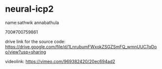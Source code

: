 # neural-icp2

name:sathwik annabathula

700#700759861

drive link for the source code:
https://drive.google.com/file/d/1LnrubumFWxokZSGZSmFQ_wmnUUC7qDoo/view?usp=sharing

videolink:
https://vimeo.com/969382420/20ec694ad2




